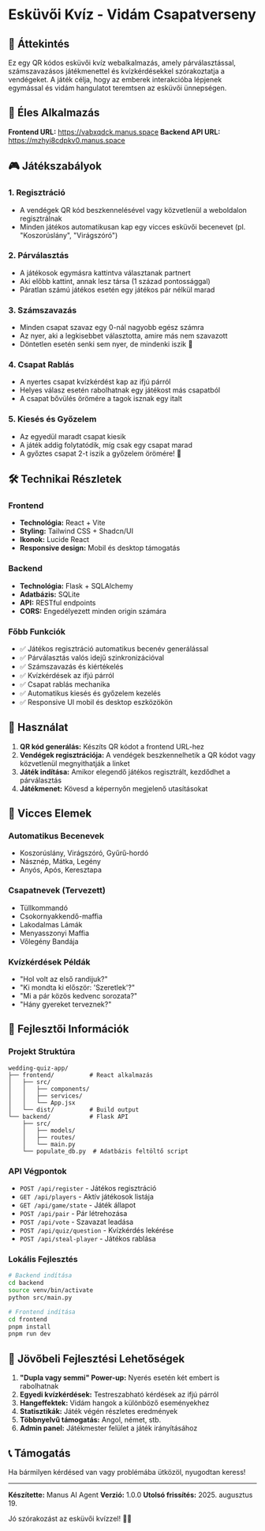 # Esküvői Kvíz - Vidám Csapatverseny

## 🎉 Áttekintés

Ez egy QR kódos esküvői kvíz webalkalmazás, amely párválasztással, számszavazásos játékmenettel és kvízkérdésekkel szórakoztatja a vendégeket. A játék célja, hogy az emberek interakcióba lépjenek egymással és vidám hangulatot teremtsen az esküvői ünnepségen.

## 🚀 Éles Alkalmazás

**Frontend URL:** https://vabxqdck.manus.space
**Backend API URL:** https://mzhyi8cdpkv0.manus.space

## 🎮 Játékszabályok

### 1. Regisztráció
- A vendégek QR kód beszkennelésével vagy közvetlenül a weboldalon regisztrálnak
- Minden játékos automatikusan kap egy vicces esküvői becenevet (pl. "Koszorúslány", "Virágszóró")

### 2. Párválasztás
- A játékosok egymásra kattintva választanak partnert
- Aki előbb kattint, annak lesz társa (1 század pontossággal)
- Páratlan számú játékos esetén egy játékos pár nélkül marad

### 3. Számszavazás
- Minden csapat szavaz egy 0-nál nagyobb egész számra
- Az nyer, aki a legkisebbet választotta, amire más nem szavazott
- Döntetlen esetén senki sem nyer, de mindenki iszik 🍻

### 4. Csapat Rablás
- A nyertes csapat kvízkérdést kap az ifjú párról
- Helyes válasz esetén rabolhatnak egy játékost más csapatból
- A csapat bővülés örömére a tagok isznak egy italt

### 5. Kiesés és Győzelem
- Az egyedül maradt csapat kiesik
- A játék addig folytatódik, míg csak egy csapat marad
- A győztes csapat 2-t iszik a győzelem örömére! 🎉

## 🛠️ Technikai Részletek

### Frontend
- **Technológia:** React + Vite
- **Styling:** Tailwind CSS + Shadcn/UI
- **Ikonok:** Lucide React
- **Responsive design:** Mobil és desktop támogatás

### Backend
- **Technológia:** Flask + SQLAlchemy
- **Adatbázis:** SQLite
- **API:** RESTful endpoints
- **CORS:** Engedélyezett minden origin számára

### Főbb Funkciók
- ✅ Játékos regisztráció automatikus becenév generálással
- ✅ Párválasztás valós idejű szinkronizációval
- ✅ Számszavazás és kiértékelés
- ✅ Kvízkérdések az ifjú párról
- ✅ Csapat rablás mechanika
- ✅ Automatikus kiesés és győzelem kezelés
- ✅ Responsive UI mobil és desktop eszközökön

## 📱 Használat

1. **QR kód generálás:** Készíts QR kódot a frontend URL-hez
2. **Vendégek regisztrációja:** A vendégek beszkennelhetik a QR kódot vagy közvetlenül megnyithatják a linket
3. **Játék indítása:** Amikor elegendő játékos regisztrált, kezdődhet a párválasztás
4. **Játékmenet:** Kövesd a képernyőn megjelenő utasításokat

## 🎨 Vicces Elemek

### Automatikus Becenevek
- Koszorúslány, Virágszóró, Gyűrű-hordó
- Násznép, Mátka, Legény
- Anyós, Após, Keresztapa

### Csapatnevek (Tervezett)
- Tüllkommandó
- Csokornyakkendő-maffia
- Lakodalmas Lámák
- Menyasszonyi Maffia
- Vőlegény Bandája

### Kvízkérdések Példák
- "Hol volt az első randijuk?"
- "Ki mondta ki először: 'Szeretlek'?"
- "Mi a pár közös kedvenc sorozata?"
- "Hány gyereket terveznek?"

## 🔧 Fejlesztői Információk

### Projekt Struktúra
```
wedding-quiz-app/
├── frontend/          # React alkalmazás
│   ├── src/
│   │   ├── components/
│   │   ├── services/
│   │   └── App.jsx
│   └── dist/          # Build output
└── backend/           # Flask API
    ├── src/
    │   ├── models/
    │   ├── routes/
    │   └── main.py
    └── populate_db.py  # Adatbázis feltöltő script
```

### API Végpontok
- `POST /api/register` - Játékos regisztráció
- `GET /api/players` - Aktív játékosok listája
- `GET /api/game/state` - Játék állapot
- `POST /api/pair` - Pár létrehozása
- `POST /api/vote` - Szavazat leadása
- `POST /api/quiz/question` - Kvízkérdés lekérése
- `POST /api/steal-player` - Játékos rablása

### Lokális Fejlesztés
```bash
# Backend indítása
cd backend
source venv/bin/activate
python src/main.py

# Frontend indítása
cd frontend
pnpm install
pnpm run dev
```

## 🎯 Jövőbeli Fejlesztési Lehetőségek

1. **"Dupla vagy semmi" Power-up:** Nyerés esetén két embert is rabolhatnak
2. **Egyedi kvízkérdések:** Testreszabható kérdések az ifjú párról
3. **Hangeffektek:** Vidám hangok a különböző eseményekhez
4. **Statisztikák:** Játék végén részletes eredmények
5. **Többnyelvű támogatás:** Angol, német, stb.
6. **Admin panel:** Játékmester felület a játék irányításához

## 📞 Támogatás

Ha bármilyen kérdésed van vagy problémába ütközöl, nyugodtan keress!

---

**Készítette:** Manus AI Agent
**Verzió:** 1.0.0
**Utolsó frissítés:** 2025. augusztus 19.

Jó szórakozást az esküvői kvízzel! 🎊💒

